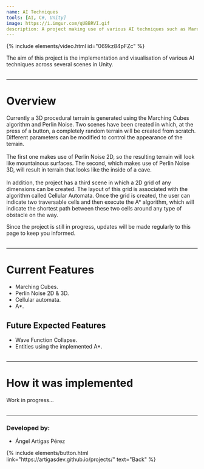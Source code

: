 ```yaml
---
name: AI Techniques
tools: [AI, C#, Unity]
image: https://i.imgur.com/qUBBRVI.gif
description: A project making use of various AI techniques such as Marching Cubes and the A* algorithm.
---
```


{% include elements/video.html id="069kz84pFZc" %}

The aim of this project is the implementation and visualisation of various AI techniques across several scenes in Unity.<br><br>

---

# Overview
Currently a 3D procedural terrain is generated using the Marching Cubes algorithm and Perlin Noise.
Two scenes have been created in which, at the press of a button, a completely random terrain will be created from scratch. Different parameters can be modified to control the appearance of the terrain.<br><br>
The first one makes use of Perlin Noise 2D, so the resulting terrain will look like mountainous surfaces.
The second, which makes use of Perlin Noise 3D, will result in terrain that looks like the inside of a cave.<br><br>
In addition, the project has a third scene in which a 2D grid of any dimensions can be created. The layout of this grid is associated with the algorithm called Cellular Automata. Once the grid is created, the user can indicate two traversable cells and then execute the A* algorithm, which will indicate the shortest path between these two cells around any type of obstacle on the way.

Since the project is still in progress, updates will be made regularly to this page to keep you informed.
<br><br>

---

# Current Features
- Marching Cubes.
- Perlin Noise 2D & 3D.
- Cellular automata.
- A*.

## Future Expected Features
- Wave Function Collapse.
- Entities using the implemented A*.
<br><br>

---

# How it was implemented
Work in progress...<br><br>

---

### Developed by: 
- Ángel Artigas Pérez 

<p class="text-center">
{% include elements/button.html link="https://artigasdev.github.io/projects/" text="Back" %}
</p>